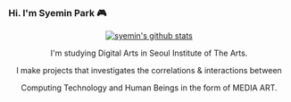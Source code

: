 ### Hi. I'm Syemin Park  🎮

<div align="center">
  
 
[![syemin's github stats](https://github-readme-stats.vercel.app/api?username=syeminpark&show_icons=true&theme=calm)](https://github.com/syeminpark/github-readme-stats)

I'm studying Digital Arts in Seoul Institute of The Arts. 

I make projects that investigates the correlations & interactions between
  
Computing Technology and Human Beings in the form of MEDIA ART. 




